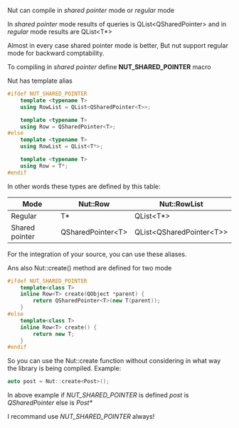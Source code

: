 Nut can compile in *shared pointer* mode or *regular* mode

In *shared pointer* mode results of queries is QList<QSharedPointer<T>> and in *regular* mode results are QList<T*>

Almost in every case shared pointer mode is better, But nut support regular mode for backward comptability. 

To compiling in *shared pointer* define **NUT_SHARED_POINTER** macro

Nut has template alias 

```cpp
#ifdef NUT_SHARED_POINTER
    template <typename T>
    using RowList = QList<QSharedPointer<T>>;

    template <typename T>
    using Row = QSharedPointer<T>;
#else
    template <typename T>
    using RowList = QList<T*>;

    template <typename T>
    using Row = T*;
#endif
```

In other words these types are defined by this table:

| Mode  | Nut::Row               | Nut::RowList                   |
|------ |-----              |---------                  |
|Regular|T*                 | QList\<T\*\>                 |
|Shared pointer|QSharedPointer\<T\>  | QList\<QSharedPointer\<T\>\>  |

For the integration of your source, you can use these aliases.

Ans also Nut::create<T>() method are defined for two mode 

```cpp
#ifdef NUT_SHARED_POINTER
    template<class T>
    inline Row<T> create(QObject *parent) {
        return QSharedPointer<T>(new T(parent));
    }
#else
    template<class T>
    inline Row<T> create() {
        return new T;
    }
#endif
```

So you can use the Nut::create function without considering in what way the library is being compiled. Example:
```cpp
auto post = Nut::create<Post>();
```

In above example if *NUT_SHARED_POINTER* is defined *post* is *QSharedPointer<Post>* else is *Post\**

I recommand use *NUT_SHARED_POINTER* always!
